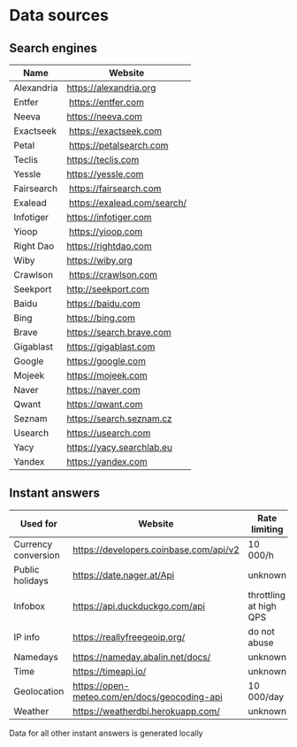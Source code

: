 # Data sources

## Search engines

Name | Website
 --- | ---
Alexandria   | https://alexandria.org
Entfer       | https://entfer.com
Neeva        | https://neeva.com
Exactseek    | https://exactseek.com
Petal        | https://petalsearch.com
Teclis       | https://teclis.com
Yessle       | https://yessle.com
Fairsearch   | https://fairsearch.com
Exalead      | https://exalead.com/search/
Infotiger    | https://infotiger.com
Yioop        | https://yioop.com
Right Dao    | https://rightdao.com
Wiby         | https://wiby.org
Crawlson     | https://crawlson.com
Seekport     | http://seekport.com
Baidu        | https://baidu.com
Bing         | https://bing.com
Brave        | https://search.brave.com
Gigablast    | https://gigablast.com
Google       | https://google.com
Mojeek       | https://mojeek.com
Naver        | https://naver.com
Qwant        | https://qwant.com
Seznam       | https://search.seznam.cz
Usearch      | https://usearch.com
Yacy         | https://yacy.searchlab.eu
Yandex       | https://yandex.com

## Instant answers

Used for | Website | Rate limiting
 --- | --- | ---
Currency conversion | https://developers.coinbase.com/api/v2 | 10 000/h
Public holidays | https://date.nager.at/Api | unknown
Infobox | https://api.duckduckgo.com/api | throttling at high QPS
IP info | https://reallyfreegeoip.org/ | do not abuse
Namedays | https://nameday.abalin.net/docs/ | unknown
Time | https://timeapi.io/ | unknown
Geolocation | https://open-meteo.com/en/docs/geocoding-api | 10 000/day
Weather | https://weatherdbi.herokuapp.com/ | unknown

Data for all other instant answers is generated locally
